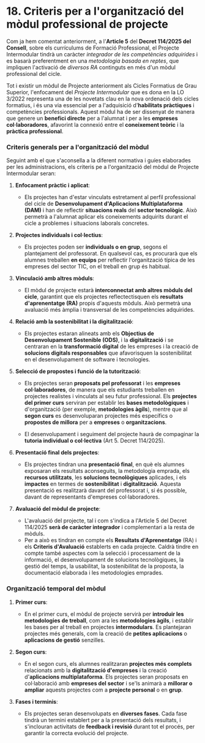 


# 18. Criteris per a l'organització del mòdul professional de projecte 

<!-- El  mòdul  professional  de  projecte  constituïx  un  dels  punts  diferencials  en  la  nova ordenació  dels  cicles  formatius.  Per  això  serà  important  establir  criteris  clars  que orienten el seu desenrotllament i generen un benefici pràctic en l'alumnat i en les empreses col·laboradores dels centres.  

En primer lloc, és aconsellable que els projectes tinguen un enfocament pràctic i aplicat, vinculats estretament al perfil professional i a les competències que s'estan adquirint en  el  cicle.  Estos  projectes  podran  ser  individuals  o  col·lectius,  segons  acorde l'equip educatiu, buscant sempre reflectir situacions reals de l'entorn laboral. Es pot considerar el mòdul de projecte com una via alternativa per a adquirir RA propis dels mòduls a més dels  propis  del  mòdul  de  projecte.  També  es  poden  treballar  part  dels  projectes  en  el temps curricular de la resta de mòduls. 

En este apartat, els consensos a reflectir giraran entorn de: mètodes per a la selecció de propostes,  funció  i  organització  de  la  tutorització,  presentació  final  dels  projectes, avaluació, organització temporal del mòdul i terminis concrets per a cada fase, avaluació del mòdul i altres que puguen ser necessaris. 

-->

Com ja hem comentat anteriorment, a l'**Article 5** del **Decret 114/2025 del Consell**, sobre els currículums de Formació Professional, el Projecte Intermodular tindrà un caràcter *integrador de les competències adquirides* i es basarà preferentment en una *metodologia basada en reptes*, que impliquen l'activació de *diversos RA* continguts en més d'un mòdul professional del cicle.

Tot i existir un mòdul de Projecte anteriorment als Cicles Formatius de Grau Superior, l'enfocament del *Projecte Intermodular* que es dona en la LO 3/2022 representa una de les novetats clau en la nova ordenació dels cicles formatius, i és una via essencial per a l'adquisició d'**habilitats pràctiques** i competències professionals. Aquest mòdul ha de ser dissenyat de manera que genere un **benefici directe** per a l'alumnat i per a les **empreses col·laboradores**, afavorint la connexió entre el **coneixement teòric** i la **pràctica professional**.

### **Criteris generals per a l'organització del mòdul**

Seguint amb el que s'aconsella a la diferent normativa i guíes elaborades per les administracions, els criteris pe a l'organització del mòdul de Projecte Intermodular seran:

1. **Enfocament pràctic i aplicat**:

      * Els projectes han d'estar vinculats estretament al perfil professional del cicle de **Desenvolupament d'Aplicacions Multiplataforma (DAM)** i han de reflectir **situacions reals** del **sector tecnològic**. Això permetrà a l'alumnat aplicar els coneixements adquirits durant el cicle a problemes i situacions laborals concretes.

2. **Projectes individuals i col·lectius**:

      * Els projectes poden ser **individuals o en grup**, segons el plantejament del professorat. En qualsevol cas, es procurarà que els alumnes treballen **en equips** per reflectir l'organització típica de les empreses del sector TIC, on el treball en grup és habitual.

3. **Vinculació amb altres mòduls**:

      * El mòdul de projecte estarà **interconnectat amb altres mòduls del cicle**, garantint que els projectes reflectectisquen els **resultats d'aprenentatge (RA)** propis d'aquests mòduls. Això permetrà una avaluació més àmplia i transversal de les competències adquirides.

4. **Relació amb la sostenibilitat i la digitalització**:

      * Els projectes estaran alineats amb els **Objectius de Desenvolupament Sostenible (ODS)**, i la **digitalització** i se centraran en la **transformació digital** de les empreses i la creació de **solucions digitals responsables** que afavorisquen la sostenibilitat en el desenvolupament de software i tecnologies.

5. **Selecció de propostes i funció de la tutorització**:

      * Els projectes seran **proposats pel professorat** i les **empreses col·laboradores**, de manera que els estudiants treballen en projectes realistes i vinculats al seu futur professional. Els **projectes del primer curs** serviran per establir les **bases metodològiques** i d'organització (per exemple, **metodologies àgils**), mentre que al **segon curs** es desenvoluparan projectes més específics o **propostes de millora** per a **empreses** o **organitzacions**.

      * El desenvolupament i seguiment del projecte haurà de compaginar la **tutoria individual o col·lectiva** (Art 5. Decret 114/2025).


6. **Presentació final dels projectes**:

      * Els projectes tindran una **presentació final**, en què els alumnes exposaran els resultats aconseguits, la metodologia emprada, els **recursos utilitzats**, les **solucions tecnològiques** aplicades, i els **impactes** en termes de **sostenibilitat** i **digitalització**. Aquesta presentació es realitzarà davant del professorat i, si és possible, davant de representants d'empreses col·laboradores.

7. **Avaluació del mòdul de projecte**:

      * L'avaluació del projecte, tal i com s'indica a l'Article 5 del Decret 114/2025 **serà de caràcter integrador** i complementari a la resta de mòduls.
      * Per a això es tindran en compte els **Resultats d'Aprenentatge** (RA) i els **Criteris d'Avaluació** establerts en cada projecte. Caldrà tindre en compte també aspectes com la selecció i processament de la informació, el desenvolupament de solucions tecnològiques, la gestió del temps, la usabilitat, la sostenibilitat de la proposta, la documentació elaborada i les metodologies emprades.
      
### **Organització temporal del mòdul**

1. **Primer curs**:

      * En el primer curs, el mòdul de projecte servirà per **introduir les metodologies de treball**, com ara les **metodologies àgils**, i establir les bases per al treball en projectes **intermodulars**. Es plantejaran projectes més generals, com la creació de **petites aplicacions** o **aplicacions de gestió** senzilles.

2. **Segon curs**:

      * En el segon curs, els alumnes realitzaran **projectes més complets** relacionats amb la **digitalització d'empreses** i la creació d'**aplicacions multiplataforma**. Els projectes seran proposats en col·laboració amb **empreses del sector** i se'ls animarà a **millorar o ampliar** aquests projectes com a **projecte personal** o en **grup**.

3. **Fases i terminis**:

      * Els projectes seran desenvolupats en **diverses fases**. Cada fase tindrà un termini establert per a la presentació dels resultats, i s'inclouran activitats de **feedback i revisió** durant tot el procés, per garantir la correcta evolució del projecte.
